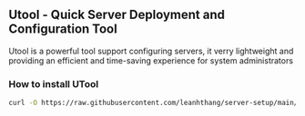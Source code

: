 ## Utool - Quick Server Deployment and Configuration Tool

Utool is a powerful tool support configuring servers, it verry lightweight and providing an efficient and time-saving experience for system administrators

### How to install UTool

```bash
curl -O https://raw.githubusercontent.com/leanhthang/server-setup/main/build_utool && bash build_utool
```
